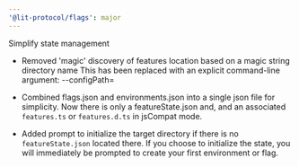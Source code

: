 ```yaml
---
'@lit-protocol/flags': major
---
```


Simplify state management

- Removed 'magic' discovery of features location based on a magic string directory name This has
  been replaced with an explicit command-line argument: --configPath=

- Combined flags.json and environments.json into a single json file for simplicity. Now there is
  only a featureState.json and, and an associated `features.ts` or `features.d.ts` in jsCompat mode.

- Added prompt to initialize the target directory if there is no `featureState.json` located there.
  If you choose to initialize the state, you will immediately be prompted to create your first
  environment or flag.
